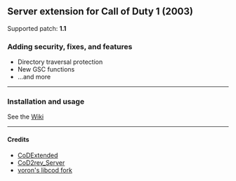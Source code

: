 ## Server extension for Call of Duty 1 (2003)
Supported patch: **1.1**
### Adding security, fixes, and features
- Directory traversal protection
- New GSC functions
- ...and more
___
### Installation and usage
See the [Wiki](https://github.com/codbridge/libcod1/wiki)
___
#### Credits
- [CoDExtended](https://github.com/xtnded/codextended)
- [CoD2rev_Server](https://github.com/voron00/CoD2rev_Server)
- [voron's libcod fork](https://github.com/voron00/libcod)

